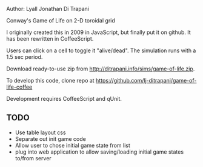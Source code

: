 Author:  Lyall Jonathan Di Trapani

Conway's Game of Life on 2-D toroidal grid

I originally created this in 2009 in JavaScript, but finally put it on
github.  It has been rewritten in CoffeeScript.

Users can click on a cell to toggle it "alive/dead".  The simulation runs
with a 1.5 sec period.

Download ready-to-use zip from
<http://ditrapani.info/sims/game-of-life.zip>.

To develop this code, clone repo at
<https://github.com/lj-ditrapani/game-of-life-coffee>

Development requires CoffeeScript and qUnit.


TODO
----

- Use table layout css
- Separate out init game code
- Allow user to chose initial game state from list
- plug into web application to allow saving/loading initial game states
  to/from server
